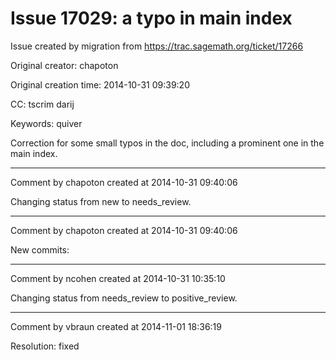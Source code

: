 # Issue 17029: a typo in main index

Issue created by migration from https://trac.sagemath.org/ticket/17266

Original creator: chapoton

Original creation time: 2014-10-31 09:39:20

CC:  tscrim darij

Keywords: quiver

Correction for some small typos in the doc, including a prominent one in the main index.


---

Comment by chapoton created at 2014-10-31 09:40:06

Changing status from new to needs_review.


---

Comment by chapoton created at 2014-10-31 09:40:06

New commits:


---

Comment by ncohen created at 2014-10-31 10:35:10

Changing status from needs_review to positive_review.


---

Comment by vbraun created at 2014-11-01 18:36:19

Resolution: fixed
